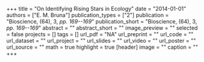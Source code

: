 +++
title = "On Identifying Rising Stars in Ecology"
date = "2014-01-01"
authors = ["E. M. Bruna"]
publication_types = ["2"]
publication = "Bioscience, (64), 3, _pp. 169--169_"
publication_short = "Bioscience, (64), 3, _pp. 169--169_"
abstract = ""
abstract_short = ""
image_preview = ""
selected = false
projects = []
tags = []
url_pdf = "NA"
url_preprint = ""
url_code = ""
url_dataset = ""
url_project = ""
url_slides = ""
url_video = ""
url_poster = ""
url_source = ""
math = true
highlight = true
[header]
image = ""
caption = ""
+++
